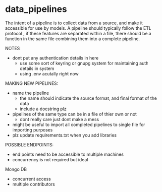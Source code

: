 # data_pipelines

The intent of a pipeline is to collect data from a source, and make it accessible for use by
models. A pipeline should typically follow the ETL protocol , if these features are separated
within a file, there should be a function in the same file combining them into a complete
pipeline.

NOTES
- dont put any authentication details in here 
  - use some sort of keyring or gnupg system for maintaining auth details in system
  - using .env acutally right now

MAKING NEW PIPELINES:
- name the pipeline
  - the name should indicate the source format, and final format of the data
  - include a docstring plz
- pipelines of the same type can be in a file of thier own or not 
  - dont really care just dont make a mess
- might be useful to import all completed pipelines to single file for importing purposes
- plz update requirements.txt when you add libraries

POSSIBLE ENDPOINTS:
- end points need to be accessible to multiple machines
- concurrency is not required but ideal

Mongo DB
- concurrent access
- multiple contributors
